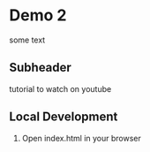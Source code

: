 # Demo 2

some text


## Subheader

tutorial to watch on youtube


## Local Development

1. Open index.html in your browser
